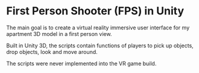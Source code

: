 # First Person Shooter (FPS) in Unity

The main goal is to create a virtual reality immersive user interface for my apartment 3D model in a first person view. 

Built in Unity 3D, the scripts contain functions of players to pick up objects, drop objects, look and move around.

The scripts were never implemented into the VR game build.

